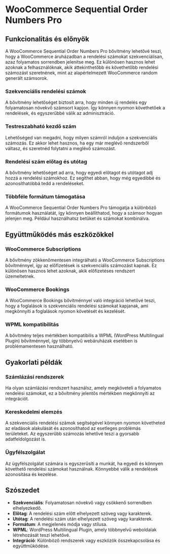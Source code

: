 # WooCommerce Sequential Order Numbers Pro

## Funkcionalitás és előnyök

A WooCommerce Sequential Order Numbers Pro bővítmény lehetővé teszi, hogy a WooCommerce áruházadban a rendelési számokat szekvenciálisan, azaz folyamatos sorrendben jelenítse meg. Ez különösen hasznos lehet azoknak a felhasználóknak, akik áttekinthetőbb és követhetőbb rendelési számozást szeretnének, mint az alapértelmezett WooCommerce random generált számsorok.

### Szekvenciális rendelési számok

A bővítmény lehetőséget biztosít arra, hogy minden új rendelés egy folyamatosan növekvő számsort kapjon. Így könnyen nyomon követhetőek a rendelések, és egyszerűbbé válik az adminisztráció.

### Testreszabható kezdő szám

Lehetőséged van megadni, hogy milyen számról induljon a szekvenciális számozás. Ez akkor lehet hasznos, ha egy már meglévő rendszerből váltasz, és szeretnéd folytatni a meglévő számozást.

### Rendelési szám előtag és utótag

A bővítmény lehetőséget ad arra, hogy egyedi előtagot és utótagot adj hozzá a rendelési számokhoz. Ez segíthet abban, hogy még egyedibbé és azonosíthatóbbá tedd a rendeléseket.

### Többféle formátum támogatása

A WooCommerce Sequential Order Numbers Pro támogatja a különböző formátumok használatát, így könnyen beállíthatod, hogy a számsor hogyan jelenjen meg. Például használhatsz betűket és számokat kombinálva.

## Együttműködés más eszközökkel

### WooCommerce Subscriptions

A bővítmény zökkenőmentesen integrálható a WooCommerce Subscriptions bővítménnyel, így az előfizetések is szekvenciális számozást kapnak. Ez különösen hasznos lehet azoknak, akik előfizetéses rendszert üzemeltetnek.

### WooCommerce Bookings

A WooCommerce Bookings bővítménnyel való integráció lehetővé teszi, hogy a foglalások is szekvenciális rendelési számokat kapjanak, ami megkönnyíti a foglalások nyomon követését és kezelését.

### WPML kompatibilitás

A bővítmény teljes mértékben kompatibilis a WPML (WordPress Multilingual Plugin) bővítménnyel, így többnyelvű webáruházak esetében is problémamentesen használható.

## Gyakorlati példák

### Számlázási rendszerek

Ha olyan számlázási rendszert használsz, amely megköveteli a folyamatos rendelési számokat, ez a bővítmény jelentős mértékben megkönnyíti az integrációt.

### Kereskedelmi elemzés

A szekvenciális rendelési számok segítségével könnyen nyomon követheted az eladások alakulását és azonosíthatod az esetleges problémás területeket. Az egyszerűbb számozás lehetővé teszi a gyorsabb adatfeldolgozást is.

### Ügyfélszolgálat

Az ügyfélszolgálat számára is egyszerűsíti a munkát, ha egyedi és könnyen követhető rendelési számokat használnak. Könnyebbé válik a rendelések azonosítása és kezelése.

## Szószedet

- **Szekvenciális**: Folyamatosan növekvő vagy csökkenő sorrendben elhelyezkedő.
- **Előtag**: A rendelési szám előtt elhelyezett szöveg vagy karakterek.
- **Utótag**: A rendelési szám után elhelyezett szöveg vagy karakterek.
- **Formátum**: A megjelenés módja vagy stílusa.
- **WPML**: WordPress Multilingual Plugin, amely többnyelvű weboldalak létrehozását teszi lehetővé.
- **Integráció**: Különböző rendszerek vagy eszközök összekapcsolása és együttműködése.